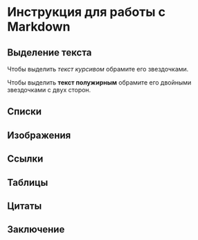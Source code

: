 # Инструкция для работы с Markdown
## Выделение текста
Чтобы выделить *текст курсивом* обрамите его звездочками.

Чтобы выделить **текст полужирным** обрамите его двойными звездочками с двух сторон. 
## Списки
## Изображения
## Ссылки
## Таблицы
## Цитаты
## Заключение
